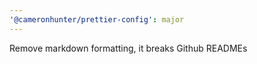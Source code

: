 ```yaml
---
'@cameronhunter/prettier-config': major
---
```


Remove markdown formatting, it breaks Github READMEs
